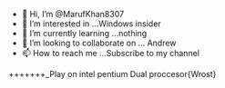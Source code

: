 - 👋 Hi, I’m @MarufKhan8307
- 👀 I’m interested in ...Windows insider
- 🌱 I’m currently learning ...nothing
- 💞️ I’m looking to collaborate on ... Andrew
- 📫 How to reach me ...Subscribe to my channel

+++++++_Play on intel pentium Dual proccesor{Wrost}
<!---
MarufKhan8307/MarufKhan8307 is a ✨ special ✨ repository because its `README.md` (this file) appears on your GitHub profile.
You can click the Preview link to take a look at your changes.
--->
